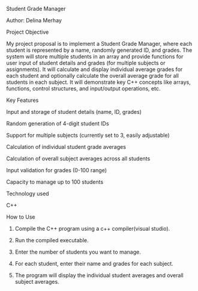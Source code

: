  Student Grade Manager
 
Author: Delina Merhay

Project Objective

My project proposal is to implement a Student Grade Manager, where each student is represented by a name, randomly generated ID, and grades. The system will store multiple students in an array and provide functions for user input of student details and grades (for multiple subjects or assignments). It will calculate and display individual average grades for each student and optionally calculate the overall average grade for all students in each subject. It will demonstrate key C++ concepts like arrays, functions, control structures, and input/output operations, etc.

Key Features

Input and storage of student details (name, ID, grades)

Random generation of 4-digit student IDs

Support for multiple subjects (currently set to 3, easily adjustable)

Calculation of individual student grade averages

Calculation of overall subject averages across all students

Input validation for grades (0-100 range)

Capacity to manage up to 100 students


Technology used


C++


How to Use

1. Compile the C++ program using a c++ compiler(visual studio).
  
2. Run the compiled executable.
  
3. Enter the number of students you want to manage.
   
4. For each student, enter their name and grades for each subject.

5. The program will display the individual student averages and overall subject averages.


